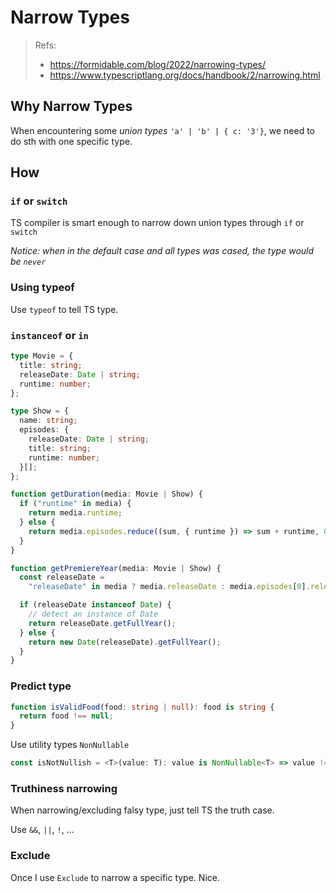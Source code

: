 # Narrow Types

> Refs:
>
> - https://formidable.com/blog/2022/narrowing-types/
> - https://www.typescriptlang.org/docs/handbook/2/narrowing.html

## Why Narrow Types

When encountering some _union types_ `'a' | 'b' | { c: '3'}`, we need to do sth with one specific type.

## How

### `if` or `switch`

TS compiler is smart enough to narrow down union types through `if` or `switch`

_Notice: when in the default case and all types was cased, the type would be `never`_

### Using typeof

Use `typeof` to tell TS type.

### `instanceof` or `in`

```typescript
type Movie = {
  title: string;
  releaseDate: Date | string;
  runtime: number;
};

type Show = {
  name: string;
  episodes: {
    releaseDate: Date | string;
    title: string;
    runtime: number;
  }[];
};

function getDuration(media: Movie | Show) {
  if ("runtime" in media) {
    return media.runtime;
  } else {
    return media.episodes.reduce((sum, { runtime }) => sum + runtime, 0);
  }
}

function getPremiereYear(media: Movie | Show) {
  const releaseDate =
    "releaseDate" in media ? media.releaseDate : media.episodes[0].releaseDate;

  if (releaseDate instanceof Date) {
    // detect an instance of Date
    return releaseDate.getFullYear();
  } else {
    return new Date(releaseDate).getFullYear();
  }
}
```

### Predict type

```typescript
function isValidFood(food: string | null): food is string {
  return food !== null;
}
```

Use utility types `NonNullable`

```typescript
const isNotNullish = <T>(value: T): value is NonNullable<T> => value != null;
```

### Truthiness narrowing

When narrowing/excluding falsy type, just tell TS the truth case.

Use `&&`, `||`, `!`, ...

### Exclude

Once I use `Exclude` to narrow a specific type. Nice.
